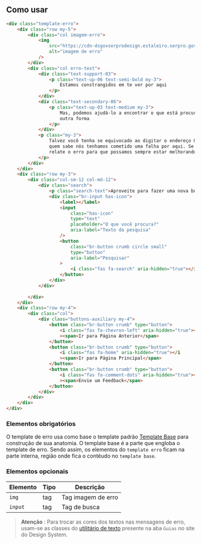 [version]: # '3.1.2'

## Como usar

```html
<div class="template-erro">
    <div class="row my-5">
        <div class="col imagem-erro">
            <img
                src="https://cdn-dsgovserprodesign.estaleiro.serpro.gov.br/design-system/images/logo-positive.png"
                alt="imagem de erro"
            />
        </div>
        <div class="col erro-text">
            <div class="text-support-03">
                <p class="text-up-06 text-semi-bold my-3">
                    Estamos constrangidos em te ver por aqui
                </p>
            </div>
            <div class="text-secondary-06">
                <p class="text-up-03 text-medium my-3">
                    Mas, podemos ajudá-lo a encontrar o que está procurando de
                    outra forma
                </p>
            </div>
            <p class="my-3">
                Talvez você tenha se equivocado ao digitar o endereço URL ou
                quem sabe nós tenhamos cometido uma falha por aqui. Se possível,
                relate o erro para que possamos sempre estar melhorando.
            </p>
        </div>
    </div>
    <div class="row my-3">
        <div class="col-sm-12 col-md-12">
            <div class="search">
                <p class="search-text">Aproveite para fazer uma nova busca</p>
                <div class="br-input has-icon">
                    <label></label>
                    <input
                        class="has-icon"
                        type="text"
                        placeholder="O que você procura?"
                        aria-label="Texto da pesquisa"
                    />
                    <button
                        class="br-button crumb circle small"
                        type="button"
                        aria-label="Pesquisar"
                    >
                        <i class="fas fa-search" aria-hidden="true"></i>
                    </button>
                </div>
            </div>
            
        </div>
    </div>
    <div class="row my-4">
        <div class="col">
            <div class="buttons-auxiliary my-4">
                <button class="br-button crumb" type="button">
                    <i class="fas fa-chevron-left" aria-hidden="true"></i
                    ><span>Ir para Página Anterior</span>
                </button>
                <button class="br-button crumb" type="button">
                    <i class="fas fa-home" aria-hidden="true"></i
                    ><span>Ir para Página Principal</span>
                </button>
                <button class="br-button crumb" type="button">
                    <i class="fas fa-comment-dots" aria-hidden="true"></i
                    ><span>Envie um Feedback</span>
                </button>
            </div>
        </div>
    </div>
</div>
```

### Elementos obrigatórios

O template de erro usa como base o template padrão [Template Base](/templates/base) para construção de sua anatomia. O template base é a parte que engloba o template de erro. Sendo assim, os elementos do `template erro` ficam na parte interna, região onde fica o contéudo no `template base`.

### Elementos opcionais

| Elemento | Tipo | Descrição          |
| -------- | ---- | ------------------ |
| `img`    | tag  | Tag imagem de erro |
| `input`  | tag  | Tag de busca       |

> **Atenção** : Para trocar as cores dos textos nas mensagens de erro, usam-se as classes do [utilitário de texto](utilities-css/cores) presente na aba `Guias` no site do Design System.
